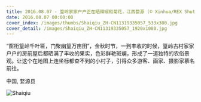 ```yaml
---
title: 2016.08.07 - 篁岭家家户户正在晒辣椒和菊花，江西婺源 (© Xinhua/REX Shutterstock)
date: 2016.08.07 00:00:00
cover_index: /images/thumbs/Shaiqiu_ZH-CN11319335057_533x300.jpg
cover_detail: /images/Shaiqiu_ZH-CN11319335057_1920x1080.jpg
---
```


“窗衔篁岭千叶匾，门聚幽篁万亩田”，金秋时节，一到丰收的时候，篁岭古村家家户户的房前屋后都晒满了丰收的果实，色彩鲜艳斑斓，形成了一道独特的农俗景观。让这个在地图上连坐标都查不到的小村子，引得众多游客、画家、摄影家慕名前往。

中国, 婺源县

![Shaiqiu](/images/Shaiqiu_ZH-CN11319335057_1920x1080.jpg)
